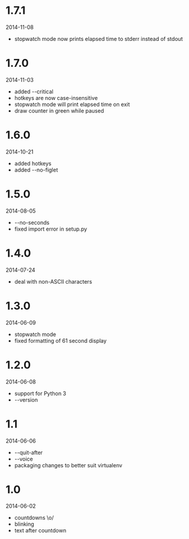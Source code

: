 1.7.1
=====

2014-11-08

* stopwatch mode now prints elapsed time to stderr instead of stdout


1.7.0
=====

2014-11-03

* added --critical
* hotkeys are now case-insensitive
* stopwatch mode will print elapsed time on exit
* draw counter in green while paused


1.6.0
=====

2014-10-21

* added hotkeys
* added --no-figlet


1.5.0
=====

2014-08-05

* --no-seconds
* fixed import error in setup.py


1.4.0
=====

2014-07-24

* deal with non-ASCII characters


1.3.0
=====

2014-06-09

* stopwatch mode
* fixed formatting of 61 second display


1.2.0
=====

2014-06-08

* support for Python 3
* --version


1.1
===

2014-06-06

* --quit-after
* --voice
* packaging changes to better suit virtualenv


1.0
===

2014-06-02

* countdowns \o/
* blinking
* text after countdown
